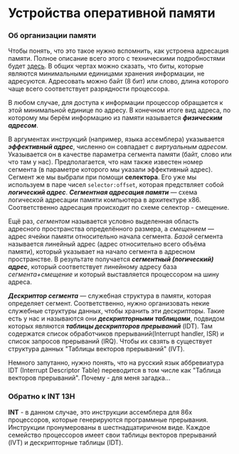 # Устройства оперативной памяти

### Об организации памяти

Чтобы понять, что это такое нужно вспомнить, как устроена адресация памяти. Полное описание всего этого с техническими подробностями будет [здесь](../../../administration/00-hard/arch/memory/README.md). В общих чертах можно сказать, что биты, которые являются минимальными единицами хранения информации, не адресуются. Адресовать можно байт (8 бит) или слово, длина которого чаще всего соответствует разрядности процессора.

В любом случае, для доступа к информации процессор обращается к этой минимальной единице по адресу. В конечном итоге вид адреса, по которому мы берём информацию из памяти называется **_физическим адресом_**.

В аргументах инструкций (например, языка ассемблера) указывается **_эффективный адрес_**, численно он совпадает с _виртуальным адресом_. Указывается он в качестве параметра сегмента памяти (байт, слово или что там у нас). Предполагается, что нам также известен номер сегмента (в параметре которого мы указали эффективный адрес). Сегмент же мы выбрали при помощи **селектора**. Его уже мы используем в паре чисел `selector:offset`, которая предствляет собой **_логический адрес_**. **_Сегментная адресация памяти_** — схема логической адресации памяти компьютера в архитектуре x86. Соответственно адресация происходит по схеме селектор - смещение.

Ещё раз, _сегментом_ называется условно выделенная область адресного пространства определённого размера, а _смещением_ — адрес ячейки памяти относительно начала сегмента. _Базой_ сегмента называется линейный адрес (адрес относительно всего объёма памяти), который указывает на начало сегмента в адресном пространстве. В результате получается **_сегментный (логический) адрес_**, который соответствует линейному адресу база _сегмента+смещение_ и который выставляется процессором на шину адреса.

**_Дескриптор сегмента_** — служебная структура в памяти, которая определяет сегмент. Соответственно, нужно организовать некие служебные структуры данных, чтобы хранить эти дескрипторы. Такие есть у нас и называются они **_дескрипторными таблицами_**, подвидом которых являются **_таблицы дескрипторов прерываний_** (IDT). Там содержатся список обработчиков прерываний(Interrupt handler, ISR) и список запросов прерываний (IRQ). Чтобы их свзять в существует структура данных "Таблицы векторов прерываний" (IVT).

Немного запутанно, нужно понять, что на русский язык аббревиатура IDT (Interrupt Descriptor Table) переводится в том числе как "Таблица векторов прерываний". Почему - для меня загадка...

### Обратно к INT 13H

**INT** - в данном случае, это инструкции ассемблера для 86x процессоров, которые генерируются программные прерывания. Инструкции пронумерованы в шестнадцатиричном виде. Каждое семейство процессоров имеет свои таблицы векторов прерываний (IVT) и дескрипторные таблицы (IDT).
